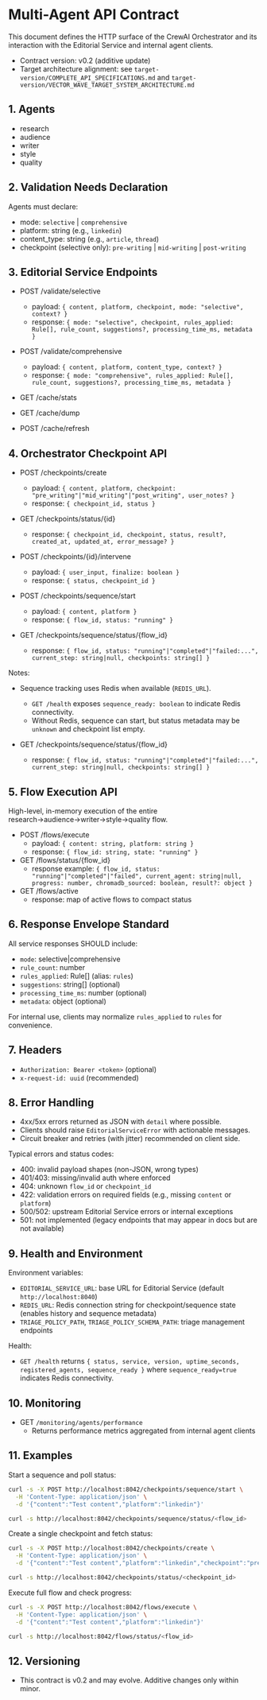 # Multi-Agent API Contract

This document defines the HTTP surface of the CrewAI Orchestrator and its
interaction with the Editorial Service and internal agent clients.

- Contract version: v0.2 (additive update)
- Target architecture alignment: see `target-version/COMPLETE_API_SPECIFICATIONS.md`
  and `target-version/VECTOR_WAVE_TARGET_SYSTEM_ARCHITECTURE.md`

## 1. Agents

- research
- audience
- writer
- style
- quality

## 2. Validation Needs Declaration

Agents must declare:
- mode: `selective` | `comprehensive`
- platform: string (e.g., `linkedin`)
- content_type: string (e.g., `article`, `thread`)
- checkpoint (selective only): `pre-writing` | `mid-writing` | `post-writing`

## 3. Editorial Service Endpoints

- POST /validate/selective
  - payload: `{ content, platform, checkpoint, mode: "selective", context? }`
  - response: `{ mode: "selective", checkpoint, rules_applied: Rule[], rule_count, suggestions?, processing_time_ms, metadata }`

- POST /validate/comprehensive
  - payload: `{ content, platform, content_type, context? }`
  - response: `{ mode: "comprehensive", rules_applied: Rule[], rule_count, suggestions?, processing_time_ms, metadata }`

- GET /cache/stats
- GET /cache/dump
- POST /cache/refresh

## 4. Orchestrator Checkpoint API

- POST /checkpoints/create
  - payload: `{ content, platform, checkpoint: "pre_writing"|"mid_writing"|"post_writing", user_notes? }`
  - response: `{ checkpoint_id, status }`

- GET /checkpoints/status/{id}
  - response: `{ checkpoint_id, checkpoint, status, result?, created_at, updated_at, error_message? }`

- POST /checkpoints/{id}/intervene
  - payload: `{ user_input, finalize: boolean }`
  - response: `{ status, checkpoint_id }`

- POST /checkpoints/sequence/start
  - payload: `{ content, platform }`
  - response: `{ flow_id, status: "running" }`
- GET /checkpoints/sequence/status/{flow_id}
  - response: `{ flow_id, status: "running"|"completed"|"failed:...", current_step: string|null, checkpoints: string[] }`

Notes:
- Sequence tracking uses Redis when available (`REDIS_URL`).
  - `GET /health` exposes `sequence_ready: boolean` to indicate Redis connectivity.
  - Without Redis, sequence can start, but status metadata may be `unknown` and checkpoint list empty.

- GET /checkpoints/sequence/status/{flow_id}
  - response: `{ flow_id, status: "running"|"completed"|"failed:...", current_step: string|null, checkpoints: string[] }`

## 5. Flow Execution API

High-level, in-memory execution of the entire research→audience→writer→style→quality flow.

- POST /flows/execute
  - payload: `{ content: string, platform: string }`
  - response: `{ flow_id: string, state: "running" }`
- GET /flows/status/{flow_id}
  - response example:
    `{ flow_id, status: "running"|"completed"|"failed", current_agent: string|null, progress: number, chromadb_sourced: boolean, result?: object }`
- GET /flows/active
  - response: map of active flows to compact status

## 6. Response Envelope Standard

All service responses SHOULD include:
- `mode`: selective|comprehensive
- `rule_count`: number
- `rules_applied`: Rule[] (alias: `rules`)
- `suggestions`: string[] (optional)
- `processing_time_ms`: number (optional)
- `metadata`: object (optional)

For internal use, clients may normalize `rules_applied` to `rules` for convenience.

## 7. Headers

- `Authorization: Bearer <token>` (optional)
- `x-request-id: uuid` (recommended)

## 8. Error Handling

- 4xx/5xx errors returned as JSON with `detail` where possible.
- Clients should raise `EditorialServiceError` with actionable messages.
- Circuit breaker and retries (with jitter) recommended on client side.

Typical errors and status codes:
- 400: invalid payload shapes (non-JSON, wrong types)
- 401/403: missing/invalid auth where enforced
- 404: unknown `flow_id` or `checkpoint_id`
- 422: validation errors on required fields (e.g., missing `content` or `platform`)
- 500/502: upstream Editorial Service errors or internal exceptions
- 501: not implemented (legacy endpoints that may appear in docs but are not available)

## 9. Health and Environment

Environment variables:
- `EDITORIAL_SERVICE_URL`: base URL for Editorial Service (default `http://localhost:8040`)
- `REDIS_URL`: Redis connection string for checkpoint/sequence state (enables history and sequence metadata)
- `TRIAGE_POLICY_PATH`, `TRIAGE_POLICY_SCHEMA_PATH`: triage management endpoints

Health:
- `GET /health` returns
  `{ status, service, version, uptime_seconds, registered_agents, sequence_ready }`
  where `sequence_ready=true` indicates Redis connectivity.

## 10. Monitoring

- GET `/monitoring/agents/performance`
  - Returns performance metrics aggregated from internal agent clients

## 11. Examples

Start a sequence and poll status:

```bash
curl -s -X POST http://localhost:8042/checkpoints/sequence/start \
  -H 'Content-Type: application/json' \
  -d '{"content":"Test content","platform":"linkedin"}'

curl -s http://localhost:8042/checkpoints/sequence/status/<flow_id>
```

Create a single checkpoint and fetch status:

```bash
curl -s -X POST http://localhost:8042/checkpoints/create \
  -H 'Content-Type: application/json' \
  -d '{"content":"Test content","platform":"linkedin","checkpoint":"pre_writing"}'

curl -s http://localhost:8042/checkpoints/status/<checkpoint_id>
```

Execute full flow and check progress:

```bash
curl -s -X POST http://localhost:8042/flows/execute \
  -H 'Content-Type: application/json' \
  -d '{"content":"Test content","platform":"linkedin"}'

curl -s http://localhost:8042/flows/status/<flow_id>
```

## 12. Versioning

- This contract is v0.2 and may evolve. Additive changes only within minor.
